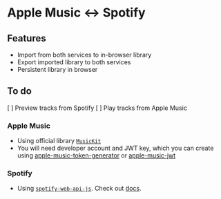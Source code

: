 # Apple Music &#x2194; Spotify

## Features
- Import from both services to in-browser library
- Export imported library to both services
- Persistent library in browser

## To do
[ ] Preview tracks from Spotify
[ ] Play tracks from Apple Music

### Apple Music
- Using official library [`MusicKit`](https://developer.apple.com/musickit/)
- You will need developer account and JWT key, which you can create using [apple-music-token-generator](https://github.com/pelauimagineering/apple-music-token-generator) or [apple-music-jwt](https://github.com/scottrhoyt/apple-music-jwt)

### Spotify
- Using [`spotify-web-api-js`](https://github.com/JMPerez/spotify-web-api-js). Check out [docs](https://doxdox.org/jmperez/spotify-web-api-js).
